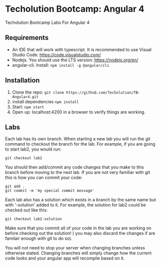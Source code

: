 # Techolution Bootcamp: Angular 4
Techolution Bootcamp Labs For Angular 4
## Requirements
- An IDE that will work with typescript.  It is recommended to use Visual Studio Code: https://code.visualstudio.com/
- Nodejs.  You should use the LTS version: https://nodejs.org/en/
- angular-cli. Install: `npm install -g @angular/cli`
## Installation
1. Clone the repo: `git clone https://github.com/Techolution/TB-Angular4.git`
2. install dependencies `npm install`
3. Start: `npm start`
4. Open up: localhost:4200 in a browser to verify things are working.

## Labs
Each lab has its own branch.  When starting a new lab you will run the git command to checkout the branch for the lab.  For example, if you are going to start lab2, you would run:

```
git checkout lab2
```

You should then add/commit any code changes that you make to this branch before moving to the next lab. 
If you are not very familiar with git this is how you can commit your code: 

```
git add .
git commit -m 'my special commit message'
```

Each lab also has a solution which exists in a branch by the same name but with '-solution' added to it.  For example, the solution for lab2 could be checked out like this: 

```
git checkout lab2-solution
```

Make sure that you commit all of your code in the lab you are working on before checking out the solution!  ( you may also discard the changes if are familair enough with git to do so).

You will not need to stop your server when changing branches unless otherwise stated.  Changing branches will simply change how the current code looks and your angular app will recompile based on it. 
